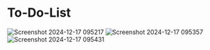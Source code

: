 # To-Do-List
![Screenshot 2024-12-17 095217](https://github.com/user-attachments/assets/e8fa1a39-1759-4854-9c02-5815d1211161)
![Screenshot 2024-12-17 095357](https://github.com/user-attachments/assets/6d30e2ae-fa1a-4b3b-a078-fd3f98a15395)
![Screenshot 2024-12-17 095431](https://github.com/user-attachments/assets/7f4b2e08-7909-4cbe-b47d-546209f0bdd3)
